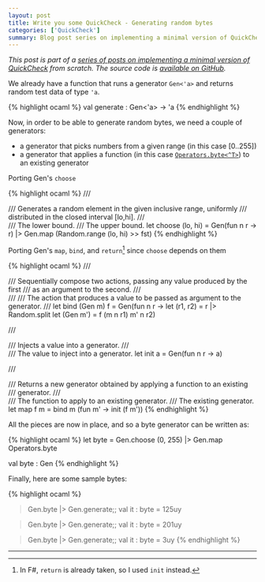 ```yaml
---
layout: post
title: Write you some QuickCheck - Generating random bytes
categories: ['QuickCheck']
summary: Blog post series on implementing a minimal version of QuickCheck from scratch.
---
```


*This post is part of a [series of posts on implementing a minimal version of QuickCheck](/2016/02/08/write-you-some-quickcheck/) from scratch. The source code is [available on GitHub](https://gist.github.com/moodmosaic/65c576732722b3b7a200).*

We already have a function that runs a generator `Gen<'a>` and returns random test data of type `'a`.

<!-- Until rouge highlights F# syntax, use OCaml -->
{% highlight ocaml %}
val generate : Gen<'a> -> 'a
{% endhighlight %}

Now, in order to be able to generate random bytes, we need a couple of generators:

* a generator that picks numbers from a given range (in this case [0..255])
* a generator that applies a function (in this case [`Operators.byte<^T>`](https://msdn.microsoft.com/en-us/library/ee353839.aspx)) to an existing generator

Porting Gen's `choose`

<!-- Until rouge highlights F# syntax, use OCaml -->
{% highlight ocaml %}
/// <summary>
/// Generates a random element in the given inclusive range, uniformly
/// distributed in the closed interval [lo,hi].
/// </summary>
/// <param name="lo">The lower bound.</param>
/// <param name="hi">The upper bound.</param>
let choose (lo, hi) = Gen(fun n r -> r) |> Gen.map (Random.range (lo, hi) >> fst)
{% endhighlight %}

Porting Gen's `map`, `bind`, and `return`[^1] since `choose` depends on them

<!-- Until rouge highlights F# syntax, use OCaml -->
{% highlight ocaml %}
/// <summary>
/// Sequentially compose two actions, passing any value produced by the first
/// as an argument to the second.
/// </summary>
/// <param name="f">
/// The action that produces a value to be passed as argument to the generator.
/// </param>
let bind (Gen m) f =
    Gen(fun n r ->
        let (r1, r2) = r |> Random.split
        let (Gen m') = f (m n r1)
        m' n r2)

/// <summary>
/// Injects a value into a generator.
/// </summary>
/// <param name="a">The value to inject into a generator.</param>
let init a = Gen(fun n r -> a)

/// <summary>
/// Returns a new generator obtained by applying a function to an existing
/// generator.
/// </summary>
/// <param name="f">The function to apply to an existing generator.</param>
/// <param name="m">The existing generator.</param>
let map f m =
    bind m (fun m' ->
        init (f m'))
{% endhighlight %}

All the pieces are now in place, and so a byte generator can be written as:

<!-- Until rouge highlights F# syntax, use OCaml -->
{% highlight ocaml %}
let byte = Gen.choose (0, 255) |> Gen.map Operators.byte

val byte : Gen<byte>
{% endhighlight %}

Finally, here are some sample bytes:

<!-- Until rouge highlights F# syntax, use OCaml -->
{% highlight ocaml %}
> Gen.byte |> Gen.generate;;
val it : byte = 125uy

> Gen.byte |> Gen.generate;;
val it : byte = 201uy

> Gen.byte |> Gen.generate;;
val it : byte = 3uy
{% endhighlight %}

---

[^1]: In F#, `return` is already taken, so I used `init` instead.